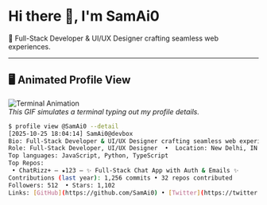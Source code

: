 # Hi there 👋, I'm SamAi0

🎨 Full-Stack Developer & UI/UX Designer crafting seamless web experiences.

---

## 🖥️ Animated Profile View

![Terminal Animation](https://media.giphy.com/media/3o7TKtnuHOHHUjR38Y/giphy.gif)  
*This GIF simulates a terminal typing out my profile details.*

```bash
$ profile view @SamAi0 --detail
[2025-10-25 18:04:14] SamAi0@devbox
Bio: Full-Stack Developer & UI/UX Designer crafting seamless web experiences.
Role: Full-Stack Developer, UI/UX Designer  •  Location: New Delhi, IN
Top languages: JavaScript, Python, TypeScript
Top Repos:
 • ChatRizz+ — ★123 — ✨ Full-Stack Chat App with Auth & Emails ✨
Contributions (last year): 1,256 commits • 32 repos contributed
Followers: 512  • Stars: 1,102
Links: [GitHub](https://github.com/SamAi0) • [Twitter](https://twitter.com/SamAi0)
